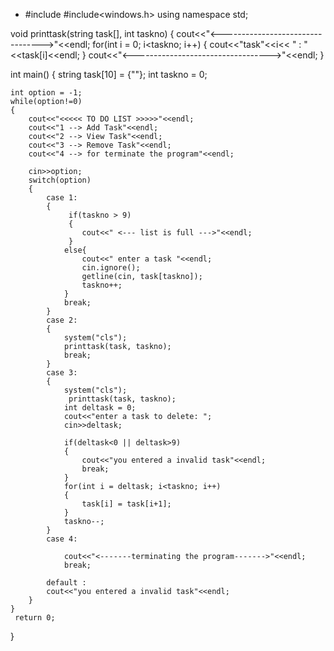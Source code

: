 - #include<iostream>
#include<windows.h>
using namespace std;

void printtask(string task[], int taskno)
{
  cout<<"<--------------------------------->"<<endl;
  for(int i = 0; i<taskno; i++)
  {
    cout<<"task"<<i<< " : "<<task[i]<<endl;
  }
  cout<<"<---------------------------------->"<<endl;
}

int main()
{
    string task[10] = {""};
    int taskno = 0;

    int option = -1;
    while(option!=0)
    {
        cout<<"<<<<< TO DO LIST >>>>>"<<endl;
        cout<<"1 --> Add Task"<<endl;
        cout<<"2 --> View Task"<<endl;
        cout<<"3 --> Remove Task"<<endl;
        cout<<"4 --> for terminate the program"<<endl;

        cin>>option;
        switch(option)
        {
            case 1:
            {
                 if(taskno > 9)
                 {
                    cout<<" <--- list is full --->"<<endl;
                 }
                else{
                    cout<<" enter a task "<<endl;
                    cin.ignore();
                    getline(cin, task[taskno]);
                    taskno++;
                }
                break; 
            }
            case 2:
            {
                system("cls");
                printtask(task, taskno); 
                break;
            }
            case 3:
            {
                system("cls");
                 printtask(task, taskno); 
                int deltask = 0;
                cout<<"enter a task to delete: ";
                cin>>deltask;

                if(deltask<0 || deltask>9)
                {
                    cout<<"you entered a invalid task"<<endl;
                    break;
                }
                for(int i = deltask; i<taskno; i++)
                {
                    task[i] = task[i+1];
                }
                taskno--;
            }
            case 4:

                cout<<"<-------terminating the program------->"<<endl;
                break;

            default :
            cout<<"you entered a invalid task"<<endl; 
        }
    }
     return 0;
}

